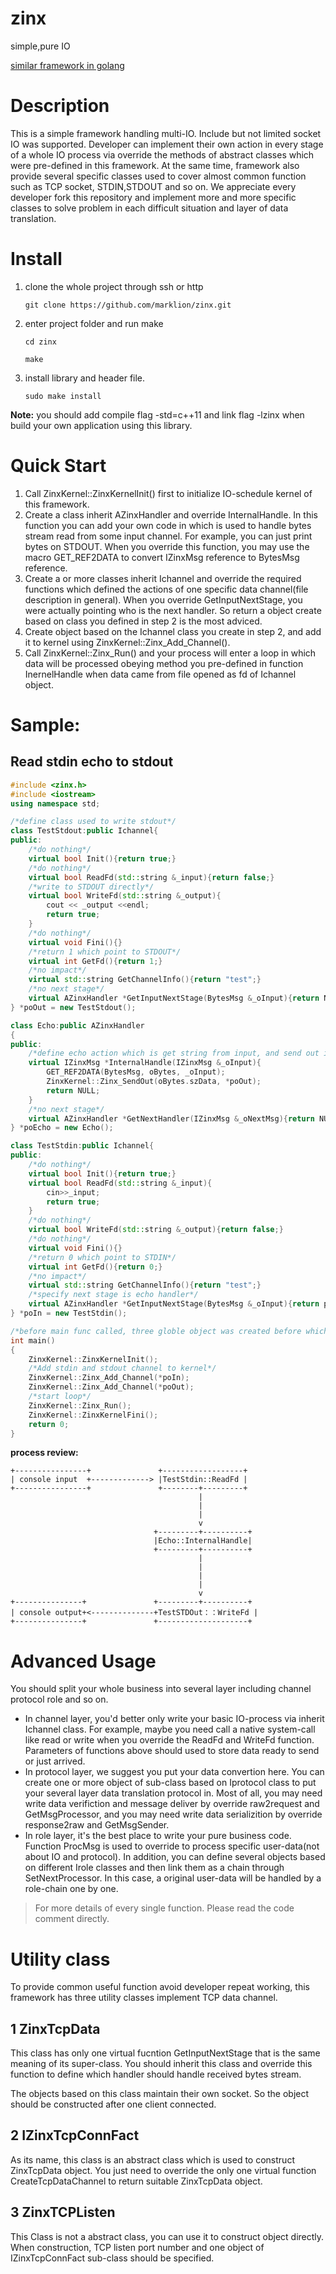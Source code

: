 # zinx
simple,pure IO

[similar framework in golang](https://github.com/aceld/zinx)

# Description

This is a simple framework handling multi-IO. Include but not limited socket IO was supported. Developer can implement their own action in every stage of a whole IO process via override the methods of abstract classes which were pre-defined in this framework. At the same time, framework also provide several specific classes used to cover almost common function such as TCP socket, STDIN,STDOUT and so on.
We appreciate every developer fork this repository and implement more and more specific classes to solve problem in each difficult situation and layer of data translation.

# Install
1. clone the whole project through ssh or http

    `git clone https://github.com/marklion/zinx.git`

2. enter project folder and run make

    `cd zinx`

    `make`

3. install library and header file.

    `sudo make install`

**Note:** you should add compile flag -std=c++11 and link flag -lzinx when build your own application using this library.

# Quick Start

1. Call ZinxKernel::ZinxKernelInit() first to initialize IO-schedule kernel of this framework.
2. Create a class inherit AZinxHandler and override InternalHandle. In this function you can add your own code in which is used to handle bytes stream read from some input channel. For example, you can just print bytes on STDOUT. When you override this function, you may use the macro GET_REF2DATA to convert IZinxMsg reference to BytesMsg reference.
3. Create a or more classes inherit Ichannel and override the required functions which defined the actions of one specific data channel(file description in general). When you override GetInputNextStage, you were actually pointing who is the next handler. So return a object create based on class you defined in step 2 is the most adviced.
4. Create object based on the Ichannel class you create in step 2, and add it to kernel using ZinxKernel::Zinx_Add_Channel().
5. Call ZinxKernel::Zinx_Run() and your process will enter a loop in which data will be processed obeying method you pre-defined in function InernelHandle when data came from file opened as fd of Ichannel object.

# Sample:

## Read stdin echo to stdout

```cpp
#include <zinx.h>
#include <iostream>
using namespace std;

/*define class used to write stdout*/
class TestStdout:public Ichannel{
public:
    /*do nothing*/
    virtual bool Init(){return true;}
    /*do nothing*/
    virtual bool ReadFd(std::string &_input){return false;}
    /*write to STDOUT directly*/
    virtual bool WriteFd(std::string &_output){
        cout << _output <<endl;
        return true;
    }
    /*do nothing*/
    virtual void Fini(){}
    /*return 1 which point to STDOUT*/
    virtual int GetFd(){return 1;}
    /*no impact*/
    virtual std::string GetChannelInfo(){return "test";}
    /*no next stage*/
    virtual AZinxHandler *GetInputNextStage(BytesMsg &_oInput){return NULL;}
} *poOut = new TestStdout();

class Echo:public AZinxHandler
{
public:
    /*define echo action which is get string from input, and send out it via stdout channel object*/
    virtual IZinxMsg *InternalHandle(IZinxMsg &_oInput){
        GET_REF2DATA(BytesMsg, oBytes, _oInput);
        ZinxKernel::Zinx_SendOut(oBytes.szData, *poOut);
        return NULL;
    }
    /*no next stage*/
    virtual AZinxHandler *GetNextHandler(IZinxMsg &_oNextMsg){return NULL;}
} *poEcho = new Echo();

class TestStdin:public Ichannel{
public:
    /*do nothing*/
    virtual bool Init(){return true;}
    virtual bool ReadFd(std::string &_input){
        cin>>_input;
        return true;
    }
    /*do nothing*/
    virtual bool WriteFd(std::string &_output){return false;}
    /*do nothing*/
    virtual void Fini(){}
    /*return 0 which point to STDIN*/
    virtual int GetFd(){return 0;}
    /*no impact*/
    virtual std::string GetChannelInfo(){return "test";}
    /*specify next stage is echo handler*/
    virtual AZinxHandler *GetInputNextStage(BytesMsg &_oInput){return poEcho;}
} *poIn = new TestStdin();

/*before main func called, three globle object was created before which were poOut point to a TestStdout object, poEcho point to a Echo object and poIn point to a TestStdin object.*/
int main()
{
    ZinxKernel::ZinxKernelInit();
    /*Add stdin and stdout channel to kernel*/
    ZinxKernel::Zinx_Add_Channel(*poIn);
    ZinxKernel::Zinx_Add_Channel(*poOut);
    /*start loop*/
    ZinxKernel::Zinx_Run();
    ZinxKernel::ZinxKernelFini();
    return 0;
}
```

**process review:**

```
+----------------+               +------------------+
| console input  +-------------> |TestStdin::ReadFd |
+----------------+               +--------+---------+
                                          |
                                          |
                                          |
                                          v
                                +---------+----------+
                                |Echo::InternalHandle|
                                +---------+----------+
                                          |
                                          |
                                          |
                                          |
                                          v
+---------------+               +---------+----------+
| console output+<--------------+TestSTDOut：：WriteFd |
+---------------+               +--------------------+
```

# Advanced Usage

You should split your whole business into several layer including channel protocol role and so on.

+ In channel layer, you'd better only write your basic IO-process via inherit Ichannel class. For example, maybe you need call a native system-call like read or write when you override the ReadFd and WriteFd function. Parameters of functions above should used to store data ready to send or just arrived.
+ In protocol layer, we suggest you put your data convertion here. You can create one or more object of sub-class based on Iprotocol class to put your several layer data translation protocol in. Most of all, you may need write data verifiction and message deliver by override raw2request and GetMsgProcessor, and you may need write data serializition by override response2raw and GetMsgSender.
+ In role layer, it's the best place to write your pure business code. Function ProcMsg is used to override to process specific user-data(not about IO and protocol). In addition, you can define several objects based on different Irole classes and then link them as a chain through SetNextProcessor.  In this case, a original user-data will be handled by a role-chain one by one.

> For more details of every single function. Please read the code comment directly.

# Utility class

To provide common useful function avoid developer repeat working, this framework has three utility classes implement TCP data channel.

## 1 ZinxTcpData

This class has only one virtual fucntion GetInputNextStage that is the same meaning of its super-class. You should inherit this class and override this function to define which handler should handle received bytes stream.

The objects based on this class maintain their own socket. So the object should be constructed after one client connected.

## 2 IZinxTcpConnFact

As its name, this class is an abstract class which is used to construct ZinxTcpData object. You just need to override the only one virtual function CreateTcpDataChannel to return suitable ZinxTcpData object.

## 3 ZinxTCPListen

This Class is not a abstract class, you can use it to construct object directly. When construction, TCP listen port number and one object of IZinxTcpConnFact sub-class should be specified.

